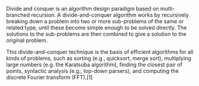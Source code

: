 Divide and conquer is an algorithm design paradigm based on multi-branched recursion.
 A divide-and-conquer algorithm works by recursively breaking down a problem into two or more sub-problems of the same or related type, 
 until these become simple enough to be solved directly. 
The solutions to the sub-problems are then combined to give a solution to the original problem.


This divide-and-conquer technique is the basis of efficient algorithms for all kinds of problems,
 such as sorting (e.g., quicksort, merge sort), multiplying large numbers (e.g. the Karatsuba algorithm),
 finding the closest pair of points, syntactic analysis (e.g., top-down parsers), and computing the discrete Fourier transform (FFT).[1]
